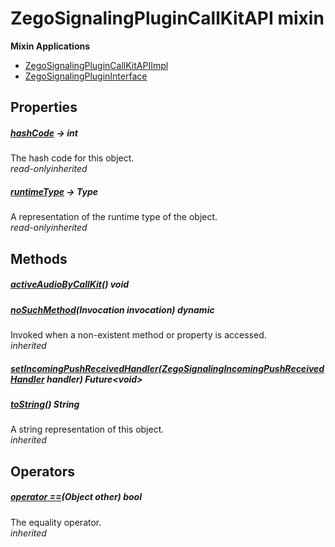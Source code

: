 


# ZegoSignalingPluginCallKitAPI mixin















**Mixin Applications**

- [ZegoSignalingPluginCallKitAPIImpl](../zego_uikit_prebuilt_live_audio_room/ZegoSignalingPluginCallKitAPIImpl-class.md)
- [ZegoSignalingPluginInterface](../zego_uikit_prebuilt_live_audio_room/ZegoSignalingPluginInterface-class.md)



## Properties

##### [hashCode](../zego_uikit_prebuilt_live_audio_room/ZegoSignalingPluginCallKitAPI/hashCode.md) &#8594; int



The hash code for this object.  
_<span class="feature">read-only</span><span class="feature">inherited</span>_



##### [runtimeType](../zego_uikit_prebuilt_live_audio_room/ZegoSignalingPluginCallKitAPI/runtimeType.md) &#8594; Type



A representation of the runtime type of the object.  
_<span class="feature">read-only</span><span class="feature">inherited</span>_





## Methods

##### [activeAudioByCallKit](../zego_uikit_prebuilt_live_audio_room/ZegoSignalingPluginCallKitAPI/activeAudioByCallKit.md)() void



  




##### [noSuchMethod](../zego_uikit_prebuilt_live_audio_room/ZegoSignalingPluginCallKitAPI/noSuchMethod.md)(Invocation invocation) dynamic



Invoked when a non-existent method or property is accessed.  
_<span class="feature">inherited</span>_



##### [setIncomingPushReceivedHandler](../zego_uikit_prebuilt_live_audio_room/ZegoSignalingPluginCallKitAPI/setIncomingPushReceivedHandler.md)([ZegoSignalingIncomingPushReceivedHandler](../zego_uikit_prebuilt_live_audio_room/ZegoSignalingIncomingPushReceivedHandler.md) handler) Future&lt;void>



  




##### [toString](../zego_uikit_prebuilt_live_audio_room/ZegoSignalingPluginCallKitAPI/toString.md)() String



A string representation of this object.  
_<span class="feature">inherited</span>_





## Operators

##### [operator ==](../zego_uikit_prebuilt_live_audio_room/ZegoSignalingPluginCallKitAPI/operator_equals.md)(Object other) bool



The equality operator.  
_<span class="feature">inherited</span>_















